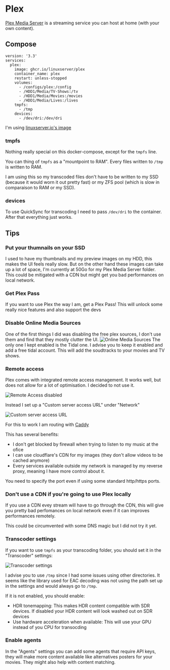 # Plex

[Plex Media Server](https://www.plex.tv/) is a streaming service you can host at home (with your own content).

## Compose

```
version: '3.3'
services:
  plex:
    image: ghcr.io/linuxserver/plex
    container_name: plex
    restart: unless-stopped
    volumes:
      - /configs/plex:/config
      - /HDD1/Media/TV-Shows:/tv
      - /HDD1/Media/Movies:/movies
      - /HDD1/Media/Lives:/lives
    tmpfs:
      - /tmp
    devices:
      - /dev/dri:/dev/dri
```

I'm using [linuxserver.io's image](https://docs.linuxserver.io/images/docker-plex)

### tmpfs

Nothing really special on this docker-compose, except for the `tmpfs` line.

You can thing of `tmpfs` as a "mountpoint to RAM". Every files written to `/tmp` is written to RAM.

I am using this so my transcoded files don't have to be written to my SSD (because it would worn it out pretty fast) or my ZFS pool (which is slow in comparaison to RAM or my SSD).

### devices

To use QuickSync for transcoding I need to pass `/dev/dri` to the container. After that everything just works.

## Tips

### Put your thumnails on your SSD

I used to have my thumbnails and my preview images on my HDD, this makes the UI feels really slow. But on the other hand these images can take up a lot of space, I'm currently at 50Go for my Plex Media Server folder. This could be mitigated with a CDN but might get you bad performances on local network.

### Get Plex Pass

If you want to use Plex the way I am, get a Plex Pass! This will unlock some really nice features and also support the devs

### Disable Online Media Sources

One of the first things I did was disabling the free plex sources, I don't use them and find that they mostly clutter the UI.
![Online Media Sources](../assets/online_media_sources.png)
The only one I kept enabled is the Tidal one. I advise you to keep it enabled and add a free tidal account. This will add the soudtracks to your movies and TV shows.

### Remote access

Plex comes with integrated remote access management. It works well, but does not allow for a lot of optimisation. I decided to not use it.

![Remote Access disabled](../assets/remote_access.png)

Instead I set up a "Custom server access URL" under "Network"

![Custom server access URL](../assets/custom_access_url.png)

For this to work I am routing with [Caddy](/services/caddy)

This has several benefits:

- I don't get blocked by firewall when trying to listen to my music at the ofice
- I can use cloudflare's CDN for my images (they don't allow videos to be cached anymore)
- Every services available outside my network is managed by my reverse proxy, meaning I have more control about it.

You need to specify the port even if using some standard http/https ports.

### Don't use a CDN if you're going to use Plex locally

If you use a CDN evey stream will have to go through the CDN, this will give you pretty bad perfomances on local network even if it can improves performances remotely.

This could be circumvented with some DNS magic but I did not try it yet.

### Transcoder settings

If you want to use `tmpfs` as your transcoding folder, you should set it in the "Transcoder" settings:

![Transcoder settings](../assets/transcoder_path.png)

I advise you to use `/tmp` since I had some issues using other directories. It seems like the library used for EAC decoding was not using the path set up in the settings and would always go to `/tmp`.

If it is not enabled, you should enable:

- HDR tonemapping: This makes HDR content compatible with SDR devices. If disabled your HDR content will look washed out on SDR devices
- Use hardware acceleration when available: This will use your GPU instead of you CPU for transocding

### Enable agents

In the "Agents" settings you can add some agents that require API keys, they will make more content available like alternatives posters for your movies. They might also help with content matching.
